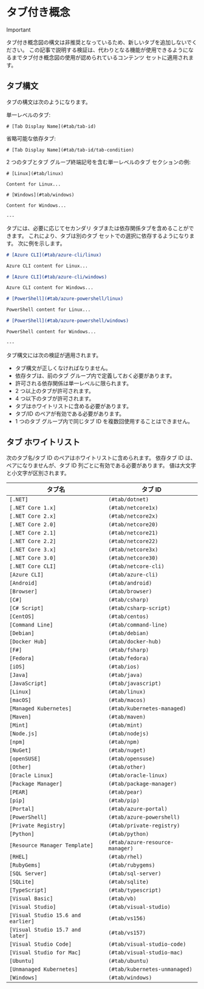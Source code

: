 # <a name="tabbed-conceptual"></a>タブ付き概念

> [!IMPORTANT]
> タブ付き概念図の構文は非推奨となっているため、新しいタブを追加しないでください。 この記事で説明する検証は、代わりとなる機能が使用できるようになるまでタブ付き概念図の使用が認められているコンテンツ セットに適用されます。

## <a name="tab-syntax"></a>タブ構文

タブの構文は次のようになります。

単一レベルのタブ:　

`# [Tab Display Name](#tab/tab-id)`

省略可能な依存タブ:　

`# [Tab Display Name](#tab/tab-id/tab-condition)`

2 つのタブとタブ グループ終端記号を含む単一レベルのタブ セクションの例: 

```
# [Linux](#tab/linux)

Content for Linux...

# [Windows](#tab/windows)

Content for Windows...

---
```

タブには、必要に応じてセカンダリ タブまたは依存関係タブを含めることができます。 これにより、タブは別のタブ セットでの選択に依存するようになります。 次に例を示します。

```markdown
# [Azure CLI](#tab/azure-cli/linux)

Azure CLI content for Linux...

# [Azure CLI](#tab/azure-cli/windows)

Azure CLI content for Windows...

# [PowerShell](#tab/azure-powershell/linux)

PowerShell content for Linux...

# [PowerShell](#tab/azure-powershell/windows)

PowerShell content for Windows...

---
```

タブ構文には次の検証が適用されます。

- タブ構文が正しくなければなりません。
- 依存タブは、前のタブ グループ内で定義しておく必要があります。
- 許可される依存関係は単一レベルに限られます。
- 2 つ以上のタブが許可されます。
- 4 つ以下のタブが許可されます。
- タブはホワイトリストに含める必要があります。
- タブ/ID のペアが有効である必要があります。
- 1 つのタブ グループ内で同じタブ ID を複数回使用することはできません。

## <a name="tab-whitelist"></a>タブ ホワイトリスト

次のタブ名/タブ ID のペアはホワイトリストに含められます。 依存タブ ID は、ペアになりませんが、タブ ID 列ごとに有効である必要があります。 値は大文字と小文字が区別されます。

|タブ名              |タブ ID            |
|----------------------|------------------|
|`[.NET]`              |`(#tab/dotnet)`   |
|`[.NET Core 1.x]`     |`(#tab/netcore1x)`|
|`[.NET Core 2.x]`     |`(#tab/netcore2x)`|
|`[.NET Core 2.0]`     |`(#tab/netcore20)`|
|`[.NET Core 2.1]`     |`(#tab/netcore21)`|
|`[.NET Core 2.2]`     |`(#tab/netcore22)`|
|`[.NET Core 3.x]`     |`(#tab/netcore3x)`|
|`[.NET Core 3.0]`     |`(#tab/netcore30)`|
|`[.NET Core CLI]`     |`(#tab/netcore-cli)`|
|`[Azure CLI]`         |`(#tab/azure-cli)`|
|`[Android]`           |`(#tab/android)`  |
|`[Browser]`           |`(#tab/browser)`  |
|`[C#]`                |`(#tab/csharp)`   |
|`[C# Script]`         |`(#tab/csharp-script)`|
|`[CentOS]`            |`(#tab/centos)`|
|`[Command Line]`      |`(#tab/command-line)`|
|`[Debian]`            |`(#tab/debian)`|
|`[Docker Hub]`        |`(#tab/docker-hub)`|
|`[F#]`                |`(#tab/fsharp)`|
|`[Fedora]`            |`(#tab/fedora)`|
|`[iOS]`               |`(#tab/ios)`      |
|`[Java]`              |`(#tab/java)`|
|`[JavaScript]`        |`(#tab/javascript)`|
|`[Linux]`             |`(#tab/linux)`    |
|`[macOS]`             |`(#tab/macos)`    |
|`[Managed Kubernetes]`|`(#tab/kubernetes-managed)`|
|`[Maven]`             |`(#tab/maven)`|
|`[Mint]`              |`(#tab/mint)`|
|`[Node.js]`           |`(#tab/nodejs)`|
|`[npm]`               |`(#tab/npm)` |
|`[NuGet]`             |`(#tab/nuget)`|
|`[openSUSE]`          |`(#tab/opensuse)`|
|`[Other]`             |`(#tab/other)` |
|`[Oracle Linux]`      |`(#tab/oracle-linux)`|
|`[Package Manager]`   |`(#tab/package-manager)` |
|`[PEAR]`              |`(#tab/pear)`|
|`[pip]`               |`(#tab/pip)`|
|`[Portal]`            |`(#tab/azure-portal)`    |
|`[PowerShell]`        |`(#tab/azure-powershell)`|
|`[Private Registry]`  |`(#tab/private-registry)`|
|`[Python]`            |`(#tab/python)`|
|`[Resource Manager Template]`|`(#tab/azure-resource-manager)`|
|`[RHEL]`              |`(#tab/rhel)`|
|`[RubyGems]`          |`(#tab/rubygems)`|
|`[SQL Server]`        |`(#tab/sql-server)`|
|`[SQLite]`            |`(#tab/sqlite)`|
|`[TypeScript]`        |`(#tab/typescript)`|
|`[Visual Basic]`      |`(#tab/vb)` |
|`[Visual Studio]`     |`(#tab/visual-studio)`|
|`[Visual Studio 15.6 and earlier]`|`(#tab/vs156)`|
|`[Visual Studio 15.7 and later]`  |`(#tab/vs157)`|
|`[Visual Studio Code]`            |`(#tab/visual-studio-code)`|
|`[Visual Studio for Mac]`         |`(#tab/visual-studio-mac)`|
|`[Ubuntu]`                        |`(#tab/ubuntu)`|
|`[Unmanaged Kubernetes]`          |`(#tab/kubernetes-unmanaged)`|
|`[Windows]`   |`(#tab/windows)`   |